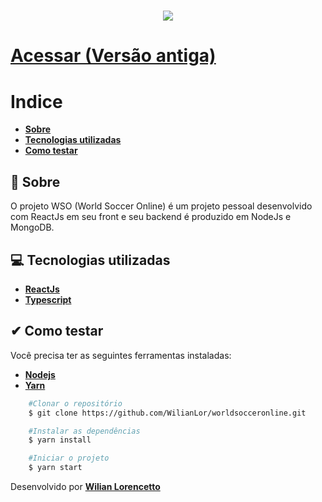 <h1 align="center">
    <img src="./src/images/Logo.png">
</h1>

# [**Acessar (Versão antiga)**](https://worldsocceronline.vercel.app/)

# Indice
- [**Sobre**](#-sobre)    
- [**Tecnologias utilizadas**](#-tecnologias-utilizadas)
- [**Como testar**](#-como-testar)

## 📖 Sobre

O projeto WSO (World Soccer Online) é um projeto pessoal desenvolvido com ReactJs em seu front e seu backend é produzido em NodeJs e MongoDB.

## 💻 Tecnologias utilizadas

- [**ReactJs**](https://reactjs.org/)
- [**Typescript**](https://www.typescriptlang.org/)

## ✔ Como testar

Você precisa ter as seguintes ferramentas instaladas:

- [**Nodejs**](https://nodejs.org/en/)
- [**Yarn**](https://yarnpkg.com/)

```bash
    #Clonar o repositório
    $ git clone https://github.com/WilianLor/worldsocceronline.git

    #Instalar as dependências
    $ yarn install 

    #Iniciar o projeto
    $ yarn start
```

Desenvolvido por [**Wilian Lorencetto**](https://www.linkedin.com/in/wilian-lorencetto-62a4031a7/)
